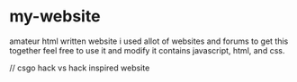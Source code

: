# my-website
amateur html written website
i used allot of websites and forums to get this together
feel free to use it and modify it
contains
javascript, html, and css.

// csgo hack vs hack inspired website
